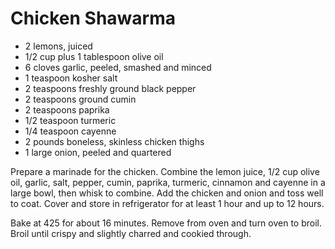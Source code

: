 # Chicken Shawarma

- 2 lemons, juiced
- 1/2 cup plus 1 tablespoon olive oil
- 6 cloves garlic, peeled, smashed and minced
- 1 teaspoon kosher salt
- 2 teaspoons freshly ground black pepper
- 2 teaspoons ground cumin
- 2 teaspoons paprika
- 1/2 teaspoon turmeric
- 1/4 teaspoon cayenne
- 2 pounds boneless, skinless chicken thighs
- 1 large onion, peeled and quartered

Prepare a marinade for the chicken. Combine the lemon juice, 1/2 cup olive oil, garlic, salt, pepper, cumin, paprika, turmeric, cinnamon and cayenne in a large bowl, then whisk to combine. Add the chicken and onion and toss well to coat. Cover and store in refrigerator for at least 1 hour and up to 12 hours.

Bake at 425 for about 16 minutes. Remove from oven and turn oven to broil. Broil until crispy and slightly charred and cookied through.
